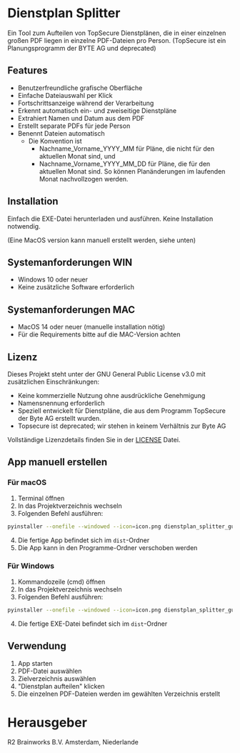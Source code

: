 # Dienstplan Splitter

Ein Tool zum Aufteilen von TopSecure Dienstplänen, die in einer einzelnen großen PDF liegen in einzelne PDF-Dateien pro Person.
(TopSecure ist ein Planungsprogramm der BYTE AG und deprecated)


## Features
- Benutzerfreundliche grafische Oberfläche
- Einfache Dateiauswahl per Klick
- Fortschrittsanzeige während der Verarbeitung
- Erkennt automatisch ein- und zweiseitige Dienstpläne
- Extrahiert Namen und Datum aus dem PDF
- Erstellt separate PDFs für jede Person
- Benennt Dateien automatisch
  - Die Konvention ist
    - Nachname_Vorname_YYYY_MM für Pläne, die nicht für den aktuellen Monat sind, und
    - Nachname_Vorname_YYYY_MM_DD für Pläne, die für den aktuellen Monat sind. So können Planänderungen im laufenden Monat nachvollzogen werden.  

## Installation
Einfach die EXE-Datei herunterladen und ausführen. Keine Installation notwendig.

(Eine MacOS version kann manuell erstellt werden, siehe unten) 


## Systemanforderungen WIN
- Windows 10 oder neuer
- Keine zusätzliche Software erforderlich

## Systemanforderungen MAC

- MacOS 14 oder neuer (manuelle installation nötig)
- Für die Requirements bitte auf die MAC-Version achten


## Lizenz
Dieses Projekt steht unter der GNU General Public License v3.0 mit zusätzlichen Einschränkungen:
- Keine kommerzielle Nutzung ohne ausdrückliche Genehmigung
- Namensnennung erforderlich
- Speziell entwickelt für Dienstpläne, die aus dem Programm TopSecure der Byte AG erstellt wurden.
-   Topsecure ist deprecated; wir stehen in keinem Verhältnis zur Byte AG

Vollständige Lizenzdetails finden Sie in der [LICENSE](LICENSE) Datei.

## App manuell erstellen

### Für macOS
1. Terminal öffnen
2. In das Projektverzeichnis wechseln
3. Folgenden Befehl ausführen:
```bash
pyinstaller --onefile --windowed --icon=icon.png dienstplan_splitter_gui.py
```
4. Die fertige App befindet sich im `dist`-Ordner
5. Die App kann in den Programme-Ordner verschoben werden

### Für Windows
1. Kommandozeile (cmd) öffnen
2. In das Projektverzeichnis wechseln
3. Folgenden Befehl ausführen:
```bash
pyinstaller --onefile --windowed --icon=icon.png dienstplan_splitter_gui.py
```
4. Die fertige EXE-Datei befindet sich im `dist`-Ordner

## Verwendung
1. App starten
2. PDF-Datei auswählen
3. Zielverzeichnis auswählen
4. "Dienstplan aufteilen" klicken
5. Die einzelnen PDF-Dateien werden im gewählten Verzeichnis erstellt 

# Herausgeber
R2 Brainworks B.V.
Amsterdam, Niederlande
